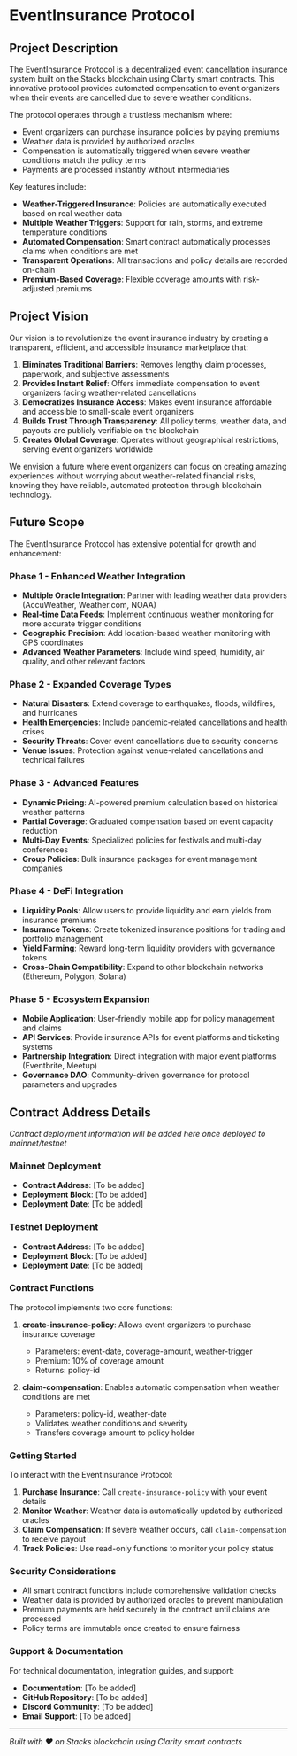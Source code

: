 # EventInsurance Protocol

## Project Description

The EventInsurance Protocol is a decentralized event cancellation insurance system built on the Stacks blockchain using Clarity smart contracts. This innovative protocol provides automated compensation to event organizers when their events are cancelled due to severe weather conditions.

The protocol operates through a trustless mechanism where:
- Event organizers can purchase insurance policies by paying premiums
- Weather data is provided by authorized oracles
- Compensation is automatically triggered when severe weather conditions match the policy terms
- Payments are processed instantly without intermediaries

Key features include:
- **Weather-Triggered Insurance**: Policies are automatically executed based on real weather data
- **Multiple Weather Triggers**: Support for rain, storms, and extreme temperature conditions
- **Automated Compensation**: Smart contract automatically processes claims when conditions are met
- **Transparent Operations**: All transactions and policy details are recorded on-chain
- **Premium-Based Coverage**: Flexible coverage amounts with risk-adjusted premiums

## Project Vision

Our vision is to revolutionize the event insurance industry by creating a transparent, efficient, and accessible insurance marketplace that:

1. **Eliminates Traditional Barriers**: Removes lengthy claim processes, paperwork, and subjective assessments
2. **Provides Instant Relief**: Offers immediate compensation to event organizers facing weather-related cancellations
3. **Democratizes Insurance Access**: Makes event insurance affordable and accessible to small-scale event organizers
4. **Builds Trust Through Transparency**: All policy terms, weather data, and payouts are publicly verifiable on the blockchain
5. **Creates Global Coverage**: Operates without geographical restrictions, serving event organizers worldwide

We envision a future where event organizers can focus on creating amazing experiences without worrying about weather-related financial risks, knowing they have reliable, automated protection through blockchain technology.

## Future Scope

The EventInsurance Protocol has extensive potential for growth and enhancement:

### Phase 1 - Enhanced Weather Integration
- **Multiple Oracle Integration**: Partner with leading weather data providers (AccuWeather, Weather.com, NOAA)
- **Real-time Data Feeds**: Implement continuous weather monitoring for more accurate trigger conditions
- **Geographic Precision**: Add location-based weather monitoring with GPS coordinates
- **Advanced Weather Parameters**: Include wind speed, humidity, air quality, and other relevant factors

### Phase 2 - Expanded Coverage Types
- **Natural Disasters**: Extend coverage to earthquakes, floods, wildfires, and hurricanes
- **Health Emergencies**: Include pandemic-related cancellations and health crises
- **Security Threats**: Cover event cancellations due to security concerns
- **Venue Issues**: Protection against venue-related cancellations and technical failures

### Phase 3 - Advanced Features
- **Dynamic Pricing**: AI-powered premium calculation based on historical weather patterns
- **Partial Coverage**: Graduated compensation based on event capacity reduction
- **Multi-Day Events**: Specialized policies for festivals and multi-day conferences
- **Group Policies**: Bulk insurance packages for event management companies

### Phase 4 - DeFi Integration
- **Liquidity Pools**: Allow users to provide liquidity and earn yields from insurance premiums
- **Insurance Tokens**: Create tokenized insurance positions for trading and portfolio management
- **Yield Farming**: Reward long-term liquidity providers with governance tokens
- **Cross-Chain Compatibility**: Expand to other blockchain networks (Ethereum, Polygon, Solana)

### Phase 5 - Ecosystem Expansion
- **Mobile Application**: User-friendly mobile app for policy management and claims
- **API Services**: Provide insurance APIs for event platforms and ticketing systems
- **Partnership Integration**: Direct integration with major event platforms (Eventbrite, Meetup)
- **Governance DAO**: Community-driven governance for protocol parameters and upgrades

## Contract Address Details

*Contract deployment information will be added here once deployed to mainnet/testnet*

### Mainnet Deployment
- **Contract Address**: [To be added]
- **Deployment Block**: [To be added]
- **Deployment Date**: [To be added]

### Testnet Deployment
- **Contract Address**: [To be added]
- **Deployment Block**: [To be added]
- **Deployment Date**: [To be added]

### Contract Functions
The protocol implements two core functions:

1. **create-insurance-policy**: Allows event organizers to purchase insurance coverage
   - Parameters: event-date, coverage-amount, weather-trigger
   - Premium: 10% of coverage amount
   - Returns: policy-id

2. **claim-compensation**: Enables automatic compensation when weather conditions are met
   - Parameters: policy-id, weather-date
   - Validates weather conditions and severity
   - Transfers coverage amount to policy holder

### Getting Started

To interact with the EventInsurance Protocol:

1. **Purchase Insurance**: Call `create-insurance-policy` with your event details
2. **Monitor Weather**: Weather data is automatically updated by authorized oracles
3. **Claim Compensation**: If severe weather occurs, call `claim-compensation` to receive payout
4. **Track Policies**: Use read-only functions to monitor your policy status

### Security Considerations

- All smart contract functions include comprehensive validation checks
- Weather data is provided by authorized oracles to prevent manipulation
- Premium payments are held securely in the contract until claims are processed
- Policy terms are immutable once created to ensure fairness

### Support & Documentation

For technical documentation, integration guides, and support:
- **Documentation**: [To be added]
- **GitHub Repository**: [To be added]
- **Discord Community**: [To be added]
- **Email Support**: [To be added]

---

*Built with ❤️ on Stacks blockchain using Clarity smart contracts*
